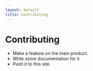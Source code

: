 ```yaml
---
layout: default
title: Contributing
---
```


# Contributing

* Make a feature on the main product.
* Write some documentation for it.
* Push it to this site.

